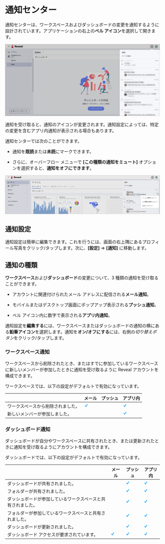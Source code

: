 # 通知センター

通知センターは、ワークスペースおよびダッシュボードの変更を通知するように設計されています。アプリケーションの右上の**ベル アイコン**を選択して開きます。

<img src="images/in-app-notifications.png" alt="Notification center icon and notifications' list" class="responsive-img"/>

通知を受け取ると、通知のアイコンが変更されます。通知設定によっては、特定の変更を含むアプリ内通知が表示される場合もあります。

通知センターでは次のことができます。

  - 通知を**既読**または**未読**にマークできます。

  - さらに、オーバーフロー メニューで **[この種類の通知をミュート]** オプションを選択すると、**通知をオフにできます**。

<img src="images/notification-center-options.png" alt="Accessing options of notifications in the Notification center" class="responsive-img"/>

## 通知設定

通知設定は簡単に編集できます。これを行うには、画面の右上隅にあるプロフィール写真をクリック/タップします。次に、**[設定]** ⇒ **[通知]** に移動します。

## 通知の種類

**ワークスペース**および**ダッシュボード**の変更について、3 種類の通知を受け取ることができます。

  - アカウントに関連付けられたメール アドレスに配信される**メール通知**。

  - モバイルまたはデスクトップ画面にポップアップ表示される**プッシュ通知**。

  - ベル アイコン内に数字で表示される**アプリ内通知**。

通知設定を**編集する**には、ワークスペースまたはダッシュボードの通知の横にある**鉛筆アイコン**を選択します。通知を**オン/オフにする**には、右側の*切り替えボタン*をクリック/タップします。

### ワークスペース通知

ワークスペースから削除されたとき、またはすでに参加しているワークスペースに新しいメンバーが参加したときに通知を受け取るように Reveal アカウントを構成できます。

ワークスペースでは、以下の設定がデフォルトで有効になっています。

|                              | メール                                                         | プッシュ | アプリ内                                                         |
| ---------------------------- | ------------------------------------------------------------- | ---- | -------------------------------------------------------------- |
| ワークスペースから削除されました。 | <img src="images/enabled-feature.png" alt="enabled feature"/> |      | <img src="images/enabled-feature.png" alt="enabled feature" /> |
| 新しいメンバーが参加しました。             |                                                               |      | <img src="images/enabled-feature.png" alt="enabled feature" /> |

### ダッシュボード通知

ダッシュボードが自分やワークスペースに共有されたとき、または更新されたときに通知を受け取るようにアカウントを構成できます。

ダッシュボードでは、以下の設定がデフォルトで有効になっています。

|                                          | メール                                                         | プッシュ                                                          | アプリ内                                                        |
| ---------------------------------------- | ------------------------------------------------------------- | ------------------------------------------------------------- | ------------------------------------------------------------- |
| ダッシュボードが共有されました。              |                                                               | <img src="images/enabled-feature.png" alt="enabled feature"/> | <img src="images/enabled-feature.png" alt="enabled feature"/> |
| フォルダーが共有されました。                 |                                                               | <img src="images/enabled-feature.png" alt="enabled feature"/> | <img src="images/enabled-feature.png" alt="enabled feature"/> |
| ダッシュボードが参加しているワークスペースと共有されました。 |                                                               | <img src="images/enabled-feature.png" alt="enabled feature"/> | <img src="images/enabled-feature.png" alt="enabled feature"/> |
| フォルダーが参加しているワークスペースと共有されました。    |                                                               | <img src="images/enabled-feature.png" alt="enabled feature"/> | <img src="images/enabled-feature.png" alt="enabled feature"/> |
| ダッシュボードが更新されました。                     |                                                               | <img src="images/enabled-feature.png" alt="enabled feature"/> | <img src="images/enabled-feature.png" alt="enabled feature"/> |
| ダッシュボード アクセスが要求されています。            | <img src="images/enabled-feature.png" alt="enabled feature"/> | <img src="images/enabled-feature.png" alt="enabled feature"/> | <img src="images/enabled-feature.png" alt="enabled feature"/> |
